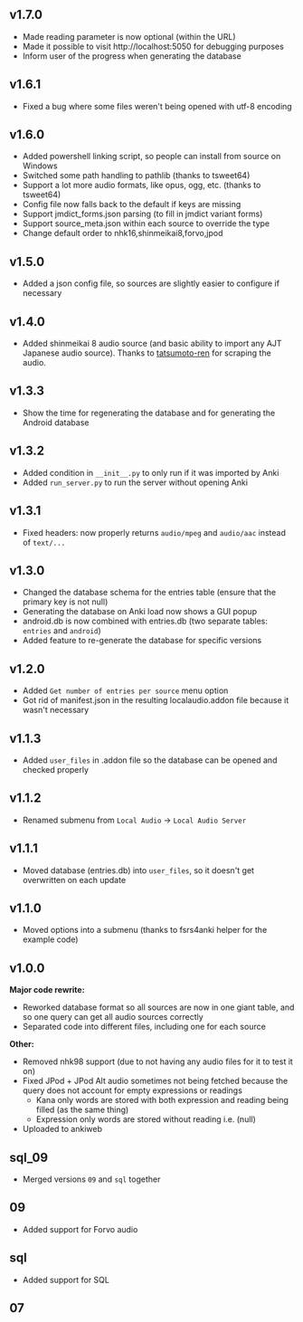 ## v1.7.0
- Made reading parameter is now optional (within the URL)
- Made it possible to visit http://localhost:5050 for debugging purposes
- Inform user of the progress when generating the database

## v1.6.1
- Fixed a bug where some files weren't being opened with utf-8 encoding

## v1.6.0
- Added powershell linking script, so people can install from source on Windows
- Switched some path handling to pathlib (thanks to tsweet64)
- Support a lot more audio formats, like opus, ogg, etc. (thanks to tsweet64)
- Config file now falls back to the default if keys are missing
- Support jmdict_forms.json parsing (to fill in jmdict variant forms)
- Support source_meta.json within each source to override the type
- Change default order to nhk16,shinmeikai8,forvo,jpod

## v1.5.0
- Added a json config file, so sources are slightly easier to configure if necessary

## v1.4.0
- Added shinmeikai 8 audio source (and basic ability to import any AJT Japanese audio source). Thanks to [tatsumoto-ren](https://github.com/Ajatt-Tools/shinmeikai_8_pronunciations_index) for scraping the audio.

## v1.3.3
- Show the time for regenerating the database and for generating the Android database

## v1.3.2
- Added condition in `__init__.py` to only run if it was imported by Anki
- Added `run_server.py` to run the server without opening Anki

## v1.3.1
- Fixed headers: now properly returns `audio/mpeg` and `audio/aac` instead of `text/...`

## v1.3.0
- Changed the database schema for the entries table (ensure that the primary key is not null)
- Generating the database on Anki load now shows a GUI popup
- android.db is now combined with entries.db (two separate tables: `entries` and `android`)
- Added feature to re-generate the database for specific versions

## v1.2.0
- Added `Get number of entries per source` menu option
- Got rid of manifest.json in the resulting localaudio.addon file because it wasn't necessary

## v1.1.3
- Added `user_files` in .addon file so the database can be opened and checked properly

## v1.1.2
- Renamed submenu from `Local Audio` -> `Local Audio Server`

## v1.1.1
- Moved database (entries.db) into `user_files`, so it doesn't get overwritten on each update

## v1.1.0
- Moved options into a submenu (thanks to fsrs4anki helper for the example code)

## v1.0.0
**Major code rewrite:**
- Reworked database format so all sources are now in one giant table, and so one query can get all audio sources correctly
- Separated code into different files, including one for each source

**Other:**
- Removed nhk98 support (due to not having any audio files for it to test it on)
- Fixed JPod + JPod Alt audio sometimes not being fetched because the query does not account for empty expressions or readings
    - Kana only words are stored with both expression and reading being filled (as the same thing)
    - Expression only words are stored without reading i.e. (null)
- Uploaded to ankiweb


## sql_09
- Merged versions `09` and `sql` together

## 09
- Added support for Forvo audio

## sql
- Added support for SQL

## 07

